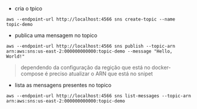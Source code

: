 
+ cria o tpico
```shell
aws --endpoint-url http://localhost:4566 sns create-topic --name topic-demo
```
+ publica uma mensagem no topico
```shell
aws --endpoint-url http://localhost:4566 sns publish --topic-arn arn:aws:sns:us-east-2:000000000000:topic-demo --message "Hello, World!"
```
> dependendo da configuração da regição que está no docker-compose é preciso atualizar o ARN  que está no snipet

+ lista as mensagens presentes no topico
```shell
aws --endpoint-url http://localhost:4566 sns list-messages --topic-arn arn:aws:sns:us-east-2:000000000000:topic-demo
```